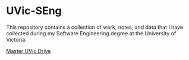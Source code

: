 # UVic-SEng

This repository contains a collection of work, notes, and data that I have collected during my Software Engineering degree at the University of Victoria.

[Master UVic Drive](https://drive.google.com/drive/folders/0B_thnwPAcNIRN25yaDBPTE5CYjQ "Master UVic Drive")  
